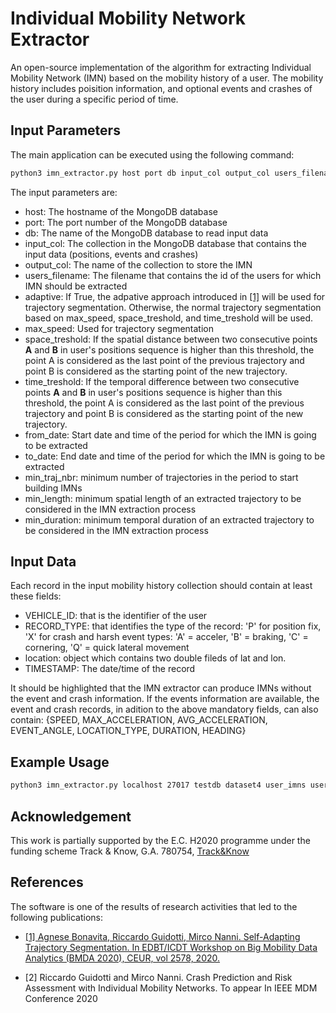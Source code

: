 # Individual Mobility Network Extractor
An open-source implementation of the algorithm for extracting Individual Mobility Network (IMN) based on the mobility history of a user. The mobility history includes poisition information, and optional events and crashes of the user during a specific period of time.

## Input Parameters
The main application can be executed using the following command:
```bash
python3 imn_extractor.py host port db input_col output_col users_filename adaptive max_speed space_treshold time_treshold from_date to_date min_traj_nbr min_length min_duration
```
The input parameters are:
* host: The hostname of the MongoDB database
* port: The port number of the MongoDB database
* db: The name of the MongoDB database to read input data
* input_col: The collection in the MongoDB database that contains the input data (positions, events and crashes)
* output_col: The name of the collection to store the IMN
* users_filename: The filename that contains the id of the users for which IMN should be extracted
* adaptive: If True, the adpative approach introduced in [[1]](#1) will be used for trajectory segmentation. Otherwise, the normal trajectory segmentation based on max_speed, space_treshold, and time_treshold will be used.
* max_speed: Used for trajectory segmentation
* space_treshold: If the spatial distance between two consecutive points **A** and **B** in user's positions sequence is higher than this threshold, the point A is considered as the last point of the previous trajectory and point B is considered as the starting point of the new trajectory.
* time_treshold: If the temporal difference between two consecutive points **A** and **B** in user's positions sequence is higher than this threshold, the point A is considered as the last point of the previous trajectory and point B is considered as the starting point of the new trajectory.
* from_date: Start date and time of the period for which the IMN is going to be extracted
* to_date: End date and time of the period for which the IMN is going to be extracted
* min_traj_nbr: minimum number of trajectories in the period to start building IMNs
* min_length: minimum spatial length of an extracted trajectory to be considered in the IMN extraction process
* min_duration: minimum temporal duration of an extracted trajectory to be considered in the IMN extraction process

## Input Data
Each record in the input mobility history collection should contain at least these fields:
* VEHICLE_ID: that is the identifier of the user
* RECORD_TYPE: that identifies the type of the record: 'P' for position fix, 'X' for crash and harsh event types: 'A' = acceler, 'B' = braking, 'C' = cornering, 'Q' = quick lateral movement
* location: object which contains two double fileds of lat and lon.
* TIMESTAMP: The date/time of the record

It should be highlighted that the IMN extractor can produce IMNs without the event and crash information. If the events information are available, the event and crash records, in adition to the above mandatory fields, can also contain:
{SPEED, MAX_ACCELERATION, AVG_ACCELERATION, EVENT_ANGLE, LOCATION_TYPE, DURATION, HEADING}

## Example Usage
```bash
python3 imn_extractor.py localhost 27017 testdb dataset4 user_imns users.txt False 0.07 0.05 1200 2017-04-01T00:00:00.000 2017-06-01T00:00:00.000 100 1.0 60
```

## Acknowledgement
This work is partially supported by the E.C. H2020 programme under the funding scheme Track & Know, G.A. 780754, [Track&Know](https://trackandknowproject.eu)

## References
The software is one of the results of research activities that led to the following publications:

* [<div id="1">[1] Agnese Bonavita, Riccardo Guidotti, Mirco Nanni.
Self-Adapting Trajectory Segmentation.
In EDBT/ICDT Workshop on Big Mobility Data Analytics (BMDA 2020), CEUR, vol 2578, 2020.</div>](http://ceur-ws.org/Vol-2578/BMDA3.pdf)

* <div id="2">[2] Riccardo Guidotti and Mirco Nanni. Crash Prediction and Risk Assessment with Individual Mobility Networks. To appear In IEEE MDM Conference 2020</div>
